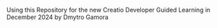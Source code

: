 Using this Repository for the new Creatio Developer Guided Learning in December 2024 by Dmytro Gamora
